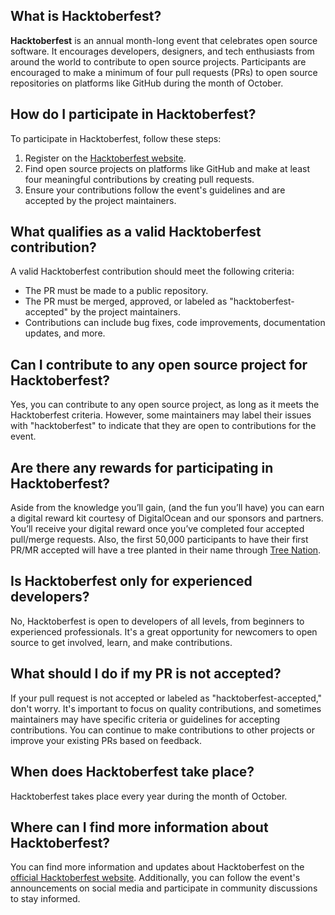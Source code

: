 
## What is Hacktoberfest?

**Hacktoberfest** is an annual month-long event that celebrates open source software. It encourages developers, designers, and tech enthusiasts from around the world to contribute to open source projects. Participants are encouraged to make a minimum of four pull requests (PRs) to open source repositories on platforms like GitHub during the month of October.

## How do I participate in Hacktoberfest?

To participate in Hacktoberfest, follow these steps:
1. Register on the [Hacktoberfest website](https://hacktoberfest.digitalocean.com/).
2. Find open source projects on platforms like GitHub and make at least four meaningful contributions by creating pull requests.
3. Ensure your contributions follow the event's guidelines and are accepted by the project maintainers.

## What qualifies as a valid Hacktoberfest contribution?

A valid Hacktoberfest contribution should meet the following criteria:
- The PR must be made to a public repository.
- The PR must be merged, approved, or labeled as "hacktoberfest-accepted" by the project maintainers.
- Contributions can include bug fixes, code improvements, documentation updates, and more.

## Can I contribute to any open source project for Hacktoberfest?

Yes, you can contribute to any open source project, as long as it meets the Hacktoberfest criteria. However, some maintainers may label their issues with "hacktoberfest" to indicate that they are open to contributions for the event.

## Are there any rewards for participating in Hacktoberfest?

Aside from the knowledge you’ll gain, (and the fun you’ll have) you can earn a digital reward kit courtesy of DigitalOcean and our sponsors and partners. You’ll receive your digital reward once you’ve completed four accepted pull/merge requests. Also, the first 50,000 participants to have their first PR/MR accepted will have a tree planted in their name through <a href="https://tree-nation.com/profile/hacktoberfest"> Tree Nation</a>.


## Is Hacktoberfest only for experienced developers?

No, Hacktoberfest is open to developers of all levels, from beginners to experienced professionals. It's a great opportunity for newcomers to open source to get involved, learn, and make contributions.

## What should I do if my PR is not accepted?

If your pull request is not accepted or labeled as "hacktoberfest-accepted," don't worry. It's important to focus on quality contributions, and sometimes maintainers may have specific criteria or guidelines for accepting contributions. You can continue to make contributions to other projects or improve your existing PRs based on feedback.

## When does Hacktoberfest take place?

Hacktoberfest takes place every year during the month of October.

## Where can I find more information about Hacktoberfest?

You can find more information and updates about Hacktoberfest on the [official Hacktoberfest website](https://hacktoberfest.digitalocean.com/). Additionally, you can follow the event's announcements on social media and participate in community discussions to stay informed.


